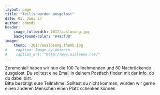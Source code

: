 ```yaml
---
layout: page
title: "Teilis wurden ausgelost"
date: 03. Juni 17
author: chandi
header:
    image_fullwidth: 2017/auslosung.jpg
    background-color: "#4a3f38"
image:
    thumb:  2017/auslosung.thumb.jpg
#    caption: Image by Antonio
#    caption_url: "http://www.aisleone.net/"
---
```

Zeremoniell haben wir nun die 100 Teilnehmenden und 80 Nachrückende ausgelost. Du solltest eine Email in deinem Postfach finden mit der Info, ob du dabei bist.<br>
Bitte bestätigt eure Teilnahme. Solltest du nicht kommen, würden wir gerne einen anderen Menschen einen Platz schenken können.
